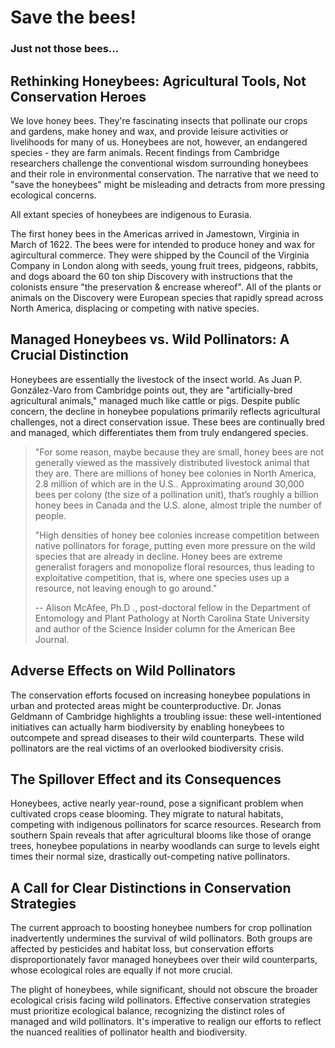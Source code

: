 # Save the bees!

### Just not those bees...

## Rethinking Honeybees: Agricultural Tools, Not Conservation Heroes

We love honey bees. They're fascinating insects that pollinate our crops and gardens, make honey and wax, and provide leisure activities or livelihoods for many of us. Honeybees are not, however, an endangered species - they are farm animals.  Recent findings from Cambridge researchers challenge the conventional wisdom surrounding honeybees and their role in environmental conservation. The narrative that we need to "save the honeybees" might be misleading and detracts from more pressing ecological concerns.

All extant species of honeybees are indigenous to Eurasia.

The first honey bees in the Americas arrived in Jamestown, Virginia in March of 1622. The bees were for intended to produce honey and wax for agircultural commerce. They were shipped by the Council of the Virginia Company in London along with seeds, young fruit trees, pidgeons, rabbits, and dogs aboard the 60 ton ship Discovery with instructions that the colonists ensure "the preservation & encrease whereof".  All of the plants or animals on the Discovery were European species that rapidly spread across North America, displacing or competing with native species.

## Managed Honeybees vs. Wild Pollinators: A Crucial Distinction

Honeybees are essentially the livestock of the insect world. As Juan P. González-Varo from Cambridge points out, they are "artificially-bred agricultural animals," managed much like cattle or pigs. Despite public concern, the decline in honeybee populations primarily reflects agricultural challenges, not a direct conservation issue. These bees are continually bred and managed, which differentiates them from truly endangered species.

>  "For some reason, maybe because they are small, honey bees are not generally viewed as the massively distributed livestock animal that they are. There are millions of honey bee colonies in North America, 2.8 million of which are in the U.S.. Approximating around 30,000 bees per colony (the size of a pollination unit), that’s roughly a billion honey bees in Canada and the U.S. alone, almost triple the number of people.
>
> "High densities of honey bee colonies increase competition between native pollinators for forage, putting even more pressure on the wild species that are already in decline. Honey bees are extreme generalist foragers and monopolize floral resources, thus leading to exploitative competition, that is, where one species uses up a resource, not leaving enough to go around."
>
> -- Alison McAfee, Ph.D .,  post-doctoral fellow in the Department of Entomology and Plant Pathology at North Carolina State University and author of the Science Insider column for the American Bee Journal.

## Adverse Effects on Wild Pollinators

The conservation efforts focused on increasing honeybee populations in urban and protected areas might be counterproductive. Dr. Jonas Geldmann of Cambridge highlights a troubling issue: these well-intentioned initiatives can actually harm biodiversity by enabling honeybees to outcompete and spread diseases to their wild counterparts. These wild pollinators are the real victims of an overlooked biodiversity crisis.

## The Spillover Effect and its Consequences

Honeybees, active nearly year-round, pose a significant problem when cultivated crops cease blooming. They migrate to natural habitats, competing with indigenous pollinators for scarce resources. Research from southern Spain reveals that after agricultural blooms like those of orange trees, honeybee populations in nearby woodlands can surge to levels eight times their normal size, drastically out-competing native pollinators.

## A Call for Clear Distinctions in Conservation Strategies

The current approach to boosting honeybee numbers for crop pollination inadvertently undermines the survival of wild pollinators. Both groups are affected by pesticides and habitat loss, but conservation efforts disproportionately favor managed honeybees over their wild counterparts, whose ecological roles are equally if not more crucial.
 
The plight of honeybees, while significant, should not obscure the broader ecological crisis facing wild pollinators. Effective conservation strategies must prioritize ecological balance, recognizing the distinct roles of managed and wild pollinators. It's imperative to realign our efforts to reflect the nuanced realities of pollinator health and biodiversity.
